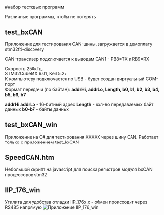 ﻿#набор тестовых программ

Различные программы, чтобы не потерять 

## test_bxCAN 
Приложение для тестирования CAN-шины, загружается в демоплату stm32f4-discovery 

CAN-трансивер подключается к выводам CAN1 - PB8=TX и RB9=RX 
 
Скорость 250кГц.   
STM32CubeMX 6.01, Keil 5.27   
К компьютеру подключается по USB - будет создан виртуальный COM-порт  
Формат передачи (по байтам): **addrHi, addrLo, Length, b0, b1, b2, b3, b4, b5, b6, b7**
  
**addrHi addrLo** - 16-битный адрес
**Length** - кол-во передаваемых байт данных
**b0-b7** - байты данных 

## test_bxCAN_win 
Приложение на C# для тестирования XXXXX через шину CAN. 
Работает только с приложением test_bxCAN 

## SpeedCAN.htm 
Небольшой скрипт на javascript для поиска регистров модуля bxCAN процессоров stm32 

## IIP_176_win
Утилита для удобства отладки IIP_176x.x - обмен происходит через RS485 напрямую 
![Приложение IIP_176_win](https://github.com/fiskov/testProg/blob/master/Image/iip_176xx_win.png)
